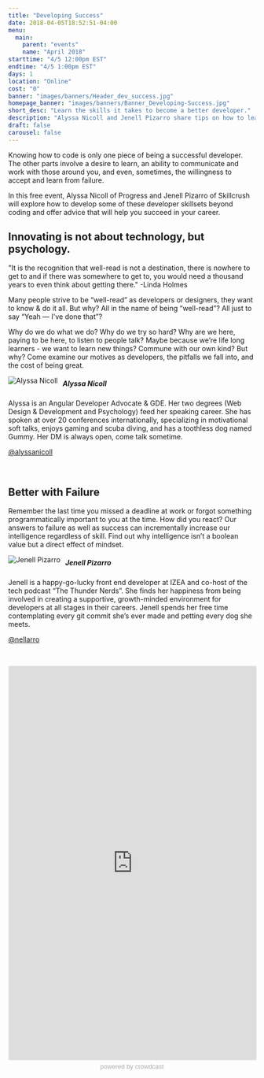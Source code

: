 ```yaml
---
title: "Developing Success"
date: 2018-04-05T18:52:51-04:00
menu:
  main:
    parent: "events"
    name: "April 2018"
starttime: "4/5 12:00pm EST"
endtime: "4/5 1:00pm EST"
days: 1
location: "Online"
cost: "0"
banner: "images/banners/Header_dev_success.jpg"
homepage_banner: "images/banners/Banner_Developing-Success.jpg"
short_desc: "Learn the skills it takes to become a better developer."
description: "Alyssa Nicoll and Jenell Pizarro share tips on how to learn and grow to become a better developer with experience."
draft: false
carousel: false
---
```


Knowing how to code is only one piece of being a successful developer. The other parts involve a desire to learn, an ability to communicate and work with those around you, and even, sometimes, the willingness to accept and learn from failure.

In this free event, Alyssa Nicoll of Progress and Jenell Pizarro of Skillcrush will explore how to develop some of these developer skillsets beyond coding and offer advice that will help you succeed in your career.

## Innovating is not about technology, but psychology.

"It is the recognition that well-read is not a destination, there is nowhere to get to and if there was somewhere to get to, you would need a thousand years to even think about getting there." -Linda Holmes

Many people strive to be “well-read” as developers or designers, they want to know & do it all. But why? All in the name of being “well-read”? All just to say “Yeah — I've done that”?

Why do we do what we do? Why do we try so hard? Why are we here, paying to be here, to listen to people talk? Maybe because we’re life long learners - we want to learn new things? Commune with our own kind? But why? Come examine our motives as developers, the pitfalls we fall into, and the cost of being great.

<img src="/images/speakers/alyssanicoll.jpg" style="float:left;margin-right: 10px;" alt="Alyssa Nicoll">

##### Alyssa Nicoll

Alyssa is an Angular Developer Advocate & GDE. Her two degrees (Web Design & Development and Psychology) feed her speaking career. She has spoken at over 20 conferences internationally, specializing in motivational soft talks, enjoys gaming and scuba diving, and has a toothless dog named Gummy. Her DM is always open, come talk sometime.

<i class="fa fa-twitter" aria-hidden="true"></i> [@alyssanicoll](https://twitter.com/alyssanicoll)

<br style="clear:both;">

## Better with Failure

Remember the last time you missed a deadline at work or forgot something programmatically important to you at the time. How did you react? Our answers to failure as well as success can incrementally increase our intelligence regardless of skill. Find out why intelligence isn’t a boolean value but a direct effect of mindset. 

<img src="/images/speakers/jenellpizarro.jpg" style="float:left;margin-right: 10px;" alt="Jenell Pizarro">

##### Jenell Pizarro

Jenell is a happy-go-lucky front end developer at IZEA and co-host of the tech podcast “The Thunder Nerds”. She finds her happiness from being involved in creating a supportive, growth-minded environment for developers at all stages in their careers. Jenell spends her free time contemplating every git commit she’s ever made and petting every dog she meets.

<i class="fa fa-twitter" aria-hidden="true"></i> [@nellarro](https://twitter.com/nellarro)

<br style="clear:both;">

<a name="register"></a>

<iframe width="100%" height="800" frameborder="0" marginheight="0" marginwidth="0" allowtransparency="true" src="https://www.crowdcast.io/e/developing-success?navlinks=false&embed=true" style="border: 1px solid #EEE;border-radius:3px;"></iframe><a href="https://www.crowdcast.io/?utm_source=embed&utm_medium=website&utm_campaign=embed" style="color: #aaa; font-family: 'Helvetica', 'Arial', sans-serif;text-decoration: none;display: block;text-align: center;font-size: 13px;padding: 5px 0;">powered by crowdcast</a>
